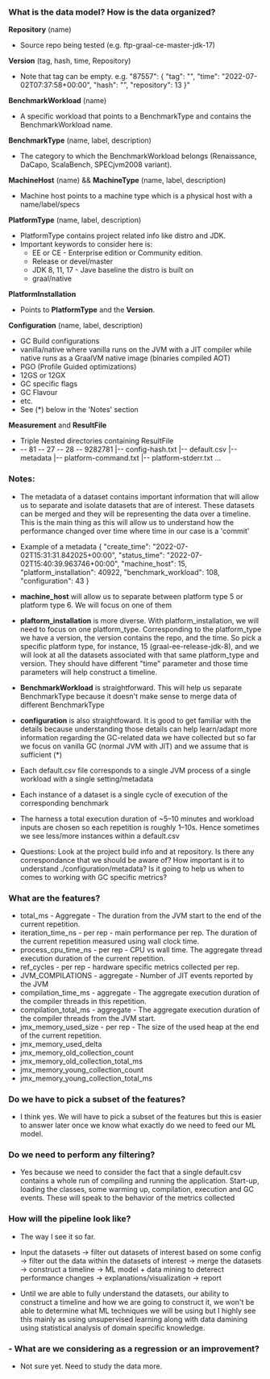 ### What is the data model? How is the data organized?

**Repository** (name)
  - Source repo being tested (e.g. ftp-graal-ce-master-jdk-17)

**Version** (tag, hash, time, Repository)
  - Note that tag can be empty. e.g. "87557": {
                                      "tag": "",
                                      "time": "2022-07-02T07:37:58+00:00",
                                      "hash": "<HASH>",
                                      "repository": 13
                                    }"

**BenchmarkWorkload** (name)
  - A specific workload that points to a BenchmarkType and contains the BenchmarkWorkload name.

**BenchmarkType** (name, label, description)
  - The category to which the BenchmarkWorkload belongs (Renaissance, DaCapo, ScalaBench, SPECjvm2008 variant).

**MachineHost** (name) && **MachineType** (name, label, description)
  - Machine host points to a machine type which is a physical host with a name/label/specs

**PlatformType** (name, label, description)
  - PlatformType contains project related info like distro and JDK.
  - Important keywords to consider here is:
    * EE or CE - Enterprise edition or Community edition.
    * Release or devel/master
    * JDK 8, 11, 17 - Jave baseline the distro is built on
    * graal/native

**PlatformInstallation**
  - Points to **PlatformType** and the **Version**.

**Configuration** (name, label, description)
  - GC Build configurations
  - vanilla/native where vanilla runs on the JVM with a JIT compiler while native runs as a GraalVM native image (binaries compiled AOT)
  - PGO (Profile Guided optimizations)
  - 12GS or 12GX
  - GC specific flags
  - GC Flavour
  - etc.
  - See (*) below in the 'Notes' section

**Measurement** and **ResultFile**
  - Triple Nested directories containing ResultFile
  - -- 81
      -- 27
          -- 28
              -- 9282781
                  |-- config-hash.txt
                  |-- default.csv
                  |-- metadata
                  |-- platform-command.txt
                  |-- platform-stderr.txt
                  ...

### Notes:

- The metadata of a dataset contains important information that will allow us to separate and isolate datasets that are of interest. These datasets can be merged and they will be representing the data over a timeline. This is the main thing as this will allow us to understand how the performance changed over time where time in our case is a 'commit'

- Example of a metadata {
                          "create_time": "2022-07-02T15:31:31.842025+00:00",
                          "status_time": "2022-07-02T15:40:39.963746+00:00",
                          "machine_host": 15,
                          "platform_installation": 40922,
                          "benchmark_workload": 108,
                          "configuration": 43
                        }

- **machine_host** will allow us to separate between platform type 5 or platform type 6. We will focus on one of them
- **plaftorm_installation** is more diverse. With platform_installation, we will need to focus on one platform_type. Corresponding to the platform_type we have a version, the version contains the repo, and the time. So pick a specific platform type, for instance, 15 (graal-ee-release-jdk-8), and we will look at all the datasets associated with that same platform_type and version. They should have different "time" parameter and those time parameters will help construct a timeline.
- **BenchmarkWorkload** is straightforward. This will help us separate BenchmarkType because it doesn't make sense to merge data of different BenchmarkType
- **configuration** is also straightfoward. It is good to get familiar with the details because understanding those details can help learn/adapt more information regarding the GC-related data we have collected but so far we focus on vanilla GC (normal JVM with JIT) and we assume that is sufficient (*)

- Each default.csv file corresponds to a single JVM process of a single workload with a single setting/metadata
- Each instance of a dataset is a single cycle of execution of the corresponding benchmark
- The harness a total execution duration of ~5–10 minutes and workload inputs are chosen so each repetition is roughly 1–10s. Hence sometimes we see less/more instances within a default.csv

- Questions:
Look at the project build info and at repository. Is there any correspondance that we should be aware of?
How important is it to understand ./configuration/metadata? Is it going to help us when to comes to working with GC specific metrics?

### What are the features?
  * total_ms - Aggregate - The duration from the JVM start to the end of the current repetition.
  * iteration_time_ns - per rep - main performance per rep. The duration of the current repetition measured using wall clock time.
  * process_cpu_time_ns - per rep - CPU vs wall time. The aggregate thread execution duration of the current repetition.
  * ref_cycles - per rep - hardware specific metrics collected per rep.
  * JVM_COMPILATIONS - aggregate - Number of JIT events reported by the JVM
  * compilation_time_ms - aggregate - The aggregate execution duration of the compiler threads in this repetition.
  * compilation_total_ms - aggregate - The aggregate execution duration of the compiler threads from the JVM start.
  * jmx_memory_used_size - per rep - The size of the used heap at the end of the current repetition.
  * jmx_memory_used_delta
  * jmx_memory_old_collection_count
  * jmx_memory_old_collection_total_ms
  * jmx_memory_young_collection_count
  * jmx_memory_young_collection_total_ms

### Do we have to pick a subset of the features?

- I think yes. We will have to pick a subset of the features but this is easier to answer later once we know what exactly do we need to feed our ML model.

### Do we need to perform any filtering?

- Yes because we need to consider the fact that a single default.csv contains a whole run of compiling and running the application. Start-up, loading the classes, some warming up, compilation, execution and GC events. These will speak to the behavior of the metrics collected

### How will the pipeline look like?

- The way I see it so far.

* Input the datasets -> filter out datasets of interest based on some config -> filter out the data within the datasets of interest -> merge the datasets
  -> construct a timeline -> ML model + data mining to deterect performance changes -> explanations/visualization -> report

* Until we are able to fully understand the datasets, our ability to construct a timeline and how we are going to construct it, we won't be able to determine what ML techniques we will be using but I highly see this mainly as using unsupervised learning along with data damining using statistical analysis of domain specific knowledge.

### - What are we considering as a regression or an improvement?

* Not sure yet. Need to study the data more.
